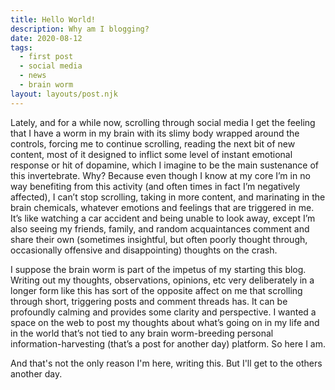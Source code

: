 ```yaml
---
title: Hello World!
description: Why am I blogging?
date: 2020-08-12
tags:
  - first post
  - social media
  - news
  - brain worm
layout: layouts/post.njk
---
```


Lately, and for a while now, scrolling through social media I get the feeling that I have a worm in my brain with its slimy body wrapped around the controls, forcing me to continue scrolling, reading the next bit of new content, most of it designed to inflict some level of instant emotional response or hit of dopamine, which I imagine to be the main sustenance of this invertebrate. Why? Because even though I know at my core I’m in no way benefiting from this activity (and often times in fact I’m negatively affected), I can’t stop scrolling, taking in more content, and marinating in the brain chemicals, whatever emotions and feelings that are triggered in me. It’s like watching a car accident and being unable to look away, except I’m also seeing my friends, family, and random acquaintances comment and share their own (sometimes insightful, but often poorly thought through, occasionally offensive and disappointing) thoughts on the crash.

I suppose the brain worm is part of the impetus of my starting this blog. Writing out my thoughts, observations, opinions, etc very deliberately in a longer form like this has sort of the opposite affect on me that scrolling through short, triggering posts and comment threads has. It can be profoundly calming and provides some clarity and perspective. I wanted a space on the web to post my thoughts about what’s going on in my life and in the world that’s not tied to any brain worm-breeding personal information-harvesting (that’s a post for another day) platform. So here I am.

And that's not the only reason I'm here, writing this. But I'll get to the others another day.
